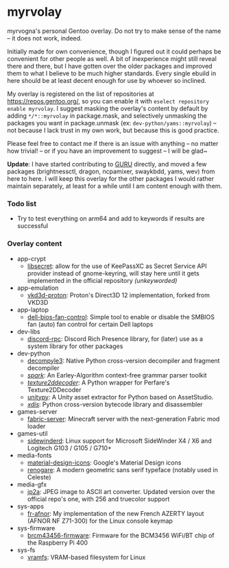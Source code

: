 # myrvolay
myrvogna's personal Gentoo overlay. Do not try to make sense of the name – it does not work, indeed.

Initially made for own convenience, though I figured out it could perhaps be convenient for other people as well. A bit of inexperience might still reveal there and there, but I have gotten over the older packages and improved them to what I believe to be much higher standards. Every single ebuild in here should be at least decent enough for use by whoever so inclined.

My overlay is registered on the list of repositories at https://repos.gentoo.org/, so you can enable it with `eselect repository enable myrvolay`. I suggest masking the overlay's content by default by adding `*/*::myrvolay` in package.mask, and selectively unmasking the packages you want in package.unmask (ex: `dev-python/yams::myrvolay`) – not because I lack trust in my own work, but because this is good practice.

Please feel free to contact me if there is an issue with anything – no matter how trivial! – or if you have an improvement to suggest – I will be glad~

**Update**: I have started contributing to [GURU](https://wiki.gentoo.org/wiki/Project:GURU) directly, and moved a few packages (brightnessctl, dragon, ncpamixer, swaykbdd, yams, wev) from here to here. I will keep this overlay for the other packages I would rather maintain separately, at least for a while until I am content enough with them. 

### Todo list ###
- Try to test everything on arm64 and add to keywords if results are successful

### Overlay content ###
* app-crypt
  * [libsecret](https://packages.gentoo.org/packages/app-crypt/libsecret): allow for the use of KeePassXC as Secret Service API provider instead of gnome-keyring, will stay here until it gets implemented in the official repository *(unkeyworded)*
* app-emulation
  * [vkd3d-proton](https://github.com/HansKristian-Work/vkd3d-proton): Proton's Direct3D 12 implementation, forked from VKD3D
* app-laptop
  * [dell-bios-fan-control](https://github.com/TomFreudenberg/dell-bios-fan-control): Simple tool to enable or disable the SMBIOS fan (auto) fan control for certain Dell laptops
* dev-libs
  * [discord-rpc](https://github.com/discord/discord-rpc): Discord Rich Presence library, for (later) use as a system library for other packages
* dev-python
  * [decompyle3](https://github.com/rocky/python-decompile3): Native Python cross-version decompiler and fragment decompiler
  * *[spark](https://github.com/rocky/python-spark)*: An Earley-Algorithm context-free grammar parser toolkit
  * *[texture2ddecoder](https://github.com/K0lb3/texture2ddecoder)*: A Python wrapper for Perfare's Texture2DDecoder 
  * [unitypy](https://github.com/K0lb3/UnityPy): A Unity asset extractor for Python based on AssetStudio.
  * *[xdis](https://github.com/rocky/python-xdis)*: Python cross-version bytecode library and disassembler 
* games-server
  * [fabric-server](https://fabricmc.net): Minecraft server with the next-generation Fabric mod loader
* games-util
  * [sidewinderd](https://github.com/tolga9009/sidewinderd): Linux support for Microsoft SideWinder X4 / X6 and Logitech G103 / G105 / G710+
* media-fonts
  * [material-design-icons](https://github.com/google/material-design-icons/): Google's Material Design icons
  * [renogare](https://www.creativefabrica.com/product/renogare/): A modern geometric sans serif typeface (notably used in Celeste)
* media-gfx
  * [jp2a](https://github.com/Talinx/jp2a): JPEG image to ASCII art converter. Updated version over the official repo's one, with 256 and truecolor support
* sys-apps
  * [fr-afnor](https://github.com/myrvogna/fr-afnor): My implementation of the new French AZERTY layout (AFNOR NF Z71-300) for the Linux console keymap
* sys-firmware
  * [brcm43456-firmware](https://github.com/RPi-Distro/firmware-nonfree): Firmware for the BCM3456 WiFi/BT chip of the Raspberry Pi 400
* sys-fs
  * [vramfs](https://github.com/Overv/vramfs): VRAM-based filesystem for Linux
